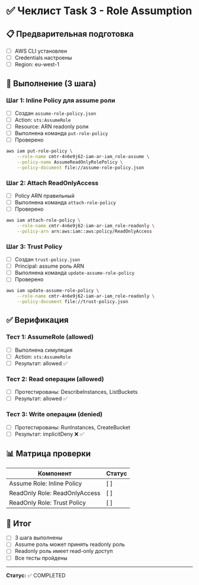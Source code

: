 # ✅ Чеклист Task 3 - Role Assumption

## 📋 Предварительная подготовка

- [ ] AWS CLI установлен
- [ ] Credentials настроены
- [ ] Region: eu-west-1

## 🎯 Выполнение (3 шага)

### Шаг 1: Inline Policy для assume роли
- [ ] Создан `assume-role-policy.json`
- [ ] Action: `sts:AssumeRole`
- [ ] Resource: ARN readonly роли
- [ ] Выполнена команда `put-role-policy`
- [ ] Проверено

```bash
aws iam put-role-policy \
    --role-name cmtr-4n6e9j62-iam-ar-iam_role-assume \
    --policy-name AssumeReadOnlyRolePolicy \
    --policy-document file://assume-role-policy.json
```

### Шаг 2: Attach ReadOnlyAccess
- [ ] Policy ARN правильный
- [ ] Выполнена команда `attach-role-policy`
- [ ] Проверено

```bash
aws iam attach-role-policy \
    --role-name cmtr-4n6e9j62-iam-ar-iam_role-readonly \
    --policy-arn arn:aws:iam::aws:policy/ReadOnlyAccess
```

### Шаг 3: Trust Policy
- [ ] Создан `trust-policy.json`
- [ ] Principal: assume роль ARN
- [ ] Выполнена команда `update-assume-role-policy`
- [ ] Проверено

```bash
aws iam update-assume-role-policy \
    --role-name cmtr-4n6e9j62-iam-ar-iam_role-readonly \
    --policy-document file://trust-policy.json
```

## ✅ Верификация

### Тест 1: AssumeRole (allowed)
- [ ] Выполнена симуляция
- [ ] Action: `sts:AssumeRole`
- [ ] Результат: allowed ✅

### Тест 2: Read операции (allowed)
- [ ] Протестированы: DescribeInstances, ListBuckets
- [ ] Результат: allowed ✅

### Тест 3: Write операции (denied)
- [ ] Протестированы: RunInstances, CreateBucket
- [ ] Результат: implicitDeny ❌ ✅

## 📊 Матрица проверки

| Компонент | Статус |
|-----------|--------|
| Assume Role: Inline Policy | [ ] |
| ReadOnly Role: ReadOnlyAccess | [ ] |
| ReadOnly Role: Trust Policy | [ ] |

## 🎯 Итог

- [ ] 3 шага выполнены
- [ ] Assume роль может принять readonly роль
- [ ] Readonly роль имеет read-only доступ
- [ ] Все тесты пройдены

---

**Статус:** ✅ COMPLETED
